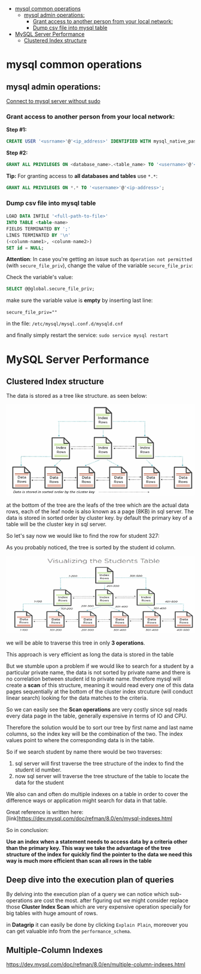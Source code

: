 <!--ts-->
   * [mysql common operations](#mysql-common-operations)
      * [mysql admin operations:](#mysql-admin-operations)
         * [Grant access to another person from your local network:](#grant-access-to-another-person-from-your-local-network)
         * [Dump csv file into mysql table](#dump-csv-file-into-mysql-table)
   * [MySQL Server Performance](#mysql-server-performance)
      * [Clustered Index structure](#clustered-index-structure)

<!-- Added by: gil_diy, at: 2018-10-17T09:55+03:00 -->

<!--te-->

# mysql common operations

## mysql admin operations:

[Connect to mysql server without sudo](https://stackoverflow.com/questions/37239970/connect-to-mysql-server-without-sudo)

### Grant access to another person from your local network:

**Step #1:**
```sql
CREATE USER '<usrname>'@'<ip_address>' IDENTIFIED WITH mysql_native_password BY '<password>';
```
**Step #2:**

```sql
GRANT ALL PRIVILEGES ON <database_name>.<table_name> TO '<username>'@'<ip-address>';
```


**Tip:** For granting access to **all databases and tables** use `*.*`:

```sql
GRANT ALL PRIVILEGES ON *.* TO '<username>'@'<ip-address>';
```

### Dump csv file into mysql table

```sql
LOAD DATA INFILE '<full-path-to-file>'
INTO TABLE <table-name>
FIELDS TERMINATED BY ';'
LINES TERMINATED BY '\n'
(<colunm-name1>, <colunm-name2>)
SET id = NULL;
```

**Attention**: In case you're getting an issue such as `Operation not permitted` (with `secure_file_priv`),
change the value of the variable `secure_file_priv`:

Check the variable's value:
```sql
SELECT @@global.secure_file_priv;
```
make sure the variable value is **empty** by inserting last line:

`secure_file_priv=""`

in the file: `/etc/mysql/mysql.conf.d/mysqld.cnf`

and finally simply restart the service:
`sudo service mysql restart`

# MySQL Server Performance
## Clustered Index structure
The data is stored as a tree like structure. as seen below:

<img src="images/clustered-index-structure.png" width="656" title="Tree structure">


at the bottom of the tree are the leafs of the tree which are the actual data rows, each of the leaf node is also known as a page (8KB) in sql server.
The data is stored in sorted order by cluster key. by default the primary key of a table will be the cluster key in sql server.



So let's say now we would like to find the row for student 327:

As you probably noticed, the tree is sorted by the student id column.

<img src="images/visualizing_the_students_table.png" width="656" title="Tree structure">

we will be able to traverse this tree in only **3 operations**.

This approach is very efficient as long the data is stored in the table

But we stumble upon a problem if we would like to search for a student by a particular private name, the data is not sorted by private name and there is no correlation between student id to private name. therefore mysql will create a **scan** of this structure, meaning it would read every one of this data pages sequentially at the bottom of the cluster index strcuture (will conduct linear search) looking for the data matches to the criteria.

So we can easily see the **Scan operations** are very costly since sql reads every data page  in the table, generally expensive in terms of IO and CPU.

Therefore the solution would be to sort our tree by first name and last name columns, so the index key will be the combination of the two. The index values point to where the corresponding data is in the table.

So if we search student by name there would be two traverses:
1. sql server will first traverse the tree structure of the index to find the student id number.
2. now sql server will traverse the tree structure of the table to locate the data for the student

We also can and often do multiple indexes on a table in order to cover the difference ways or application might search for data in that table.


Great reference is written here:
[link]https://dev.mysql.com/doc/refman/8.0/en/mysql-indexes.html

So in conclusion:

**Use an index when a statement needs to access data by a criteria other than the primary key. This way we take the advantage of the tree structure of the index for quickly find the pointer to the data we need this way is much more efficient than scan all rows in the table**


## Deep dive into the execution plan of queries
By delving into the execution plan of a query we can notice which sub-operations are cost the most. after figuring out we might consider replace those **Cluster Index Scan** which are very expensive operation specially for big tables with huge amount of rows.


in **Datagrip** it can easily be done by clicking `Explain Plain`,
moreover you can get valuable info from the `performance_schema`.

## Multiple-Column Indexes

https://dev.mysql.com/doc/refman/8.0/en/multiple-column-indexes.html
